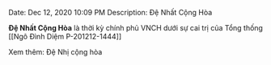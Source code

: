 Date: Dec 12, 2020 10:09 PM
Description: Đệ Nhất Cộng Hòa

**Đệ Nhất Cộng Hòa** là thời kỳ chính phủ VNCH dưới sự cai trị của Tổng thống [[Ngô Đình Diệm P-201212-1444]]

Xem thêm:
	Đệ Nhị cộng hòa